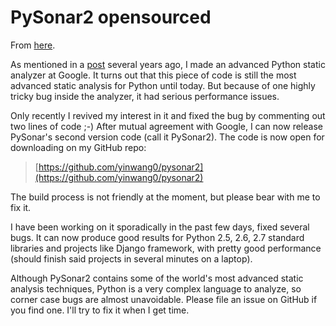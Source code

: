 # PySonar2 opensourced

From [here](https://yinwang1.substack.com/p/pysonar2).

<span>As mentioned in a</span> [post](http://yinwang0.wordpress.com/2010/09/12/pysonar) <span>several years ago, I made an advanced Python static analyzer at Google. It turns out that this piece of code is still the most advanced static analysis for Python until today. But because of one highly tricky bug inside the analyzer, it had serious performance issues.</span>

Only recently I revived my interest in it and fixed the bug by commenting out two lines of code ;-) After mutual agreement with Google, I can now release PySonar's second version code (call it PySonar2). The code is now open for downloading on my GitHub repo:

> [https://github.com/yinwang0/pysonar2](https://github.com/yinwang0/pysonar2)

The build process is not friendly at the moment, but please bear with me to fix it.

I have been working on it sporadically in the past few days, fixed several bugs. It can now produce good results for Python 2.5, 2.6, 2.7 standard libraries and projects like Django framework, with pretty good performance (should finish said projects in several minutes on a laptop).

Although PySonar2 contains some of the world's most advanced static analysis techniques, Python is a very complex language to analyze, so corner case bugs are almost unavoidable. Please file an issue on GitHub if you find one. I'll try to fix it when I get time.
